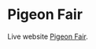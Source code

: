 # Pigeon Fair

Live website [Pigeon Fair](https://pigeon-fair-for-assignment-8-by-md-rakibul-islam.netlify.app/).